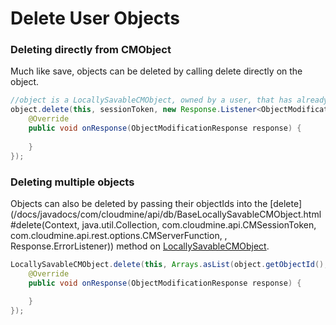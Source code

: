 # Delete User Objects

### Deleting directly from CMObject

Much like save, objects can be deleted by calling delete directly on the object.

```java
//object is a LocallySavableCMObject, owned by a user, that has already been saved
object.delete(this, sessionToken, new Response.Listener<ObjectModificationResponse>() {
    @Override
    public void onResponse(ObjectModificationResponse response) {
         
    }
});
```

### Deleting multiple objects

Objects can also be deleted by passing their objectIds into the [delete](/docs/javadocs/com/cloudmine/api/db/BaseLocallySavableCMObject.html#delete(Context, java.util.Collection, com.cloudmine.api.CMSessionToken, com.cloudmine.api.rest.options.CMServerFunction, , Response.ErrorListener)) method on [LocallySavableCMObject](/docs/javadocs/com/cloudmine/api/db/BaseLocallySavableCMObject.html).

```java
LocallySavableCMObject.delete(this, Arrays.asList(object.getObjectId(), toyota.getObjectId(), honda.getObjectId()), sessionToken,  new Response.Listener<ObjectModificationResponse>() {
    @Override
    public void onResponse(ObjectModificationResponse response) {
         
    }
});
```
